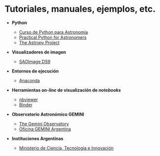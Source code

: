 # Tutoriales, manuales, ejemplos, etc.

- **Python**

  * [Curso de Python para Astronomía](http://research.iac.es/sieinvens/python-course/index.html)
  * [Practical Python for Astronomers](https://python4astronomers.github.io/)
  * [The Astropy Project](https://www.astropy.org/)


- **Visualizadores de imagen**

  * [SAOImage DS9](https://sites.google.com/cfa.harvard.edu/saoimageds9)

- **Entornos de ejecución**
  * [Anaconda](https://www.anaconda.com/)
  
- **Herramientas _on-line_ de visualización de _notebooks_**
  * [nbviewer](https://nbviewer.jupyter.org/)
  * [Binder](https://mybinder.org/)
  
- **Observatorio Astronómico GEMINI**
  * [The Gemini Observatory](http://www.gemini.edu/)
  * [Oficina GEMINI Argentina](https://www.argentina.gob.ar/ciencia/sact/gemini-argentina)

- **Instituciones Argentinas**
  * [Ministerio de Ciencia, Tecnología e Innovación](https://www.argentina.gob.ar/ciencia)
